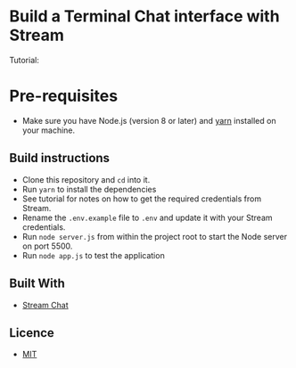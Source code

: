 # Build a Terminal Chat interface with Stream

Tutorial:

# Pre-requisites
- Make sure you have Node.js (version 8 or later) and [yarn](https://yarnpkg.com/lang/en/docs/install/) installed on your machine.

## Build instructions
- Clone this repository and `cd` into it.
- Run `yarn` to install the dependencies
- See tutorial for notes on how to get the required credentials from Stream.
- Rename the `.env.example` file to `.env` and update it with your Stream credentials.
- Run `node server.js` from within the project root to start the Node server on port 5500.
- Run `node app.js` to test the application

## Built With
- [Stream Chat](https://getstream.io/chat/)

## Licence
- [MIT](https://opensource.org/licenses/MIT)
